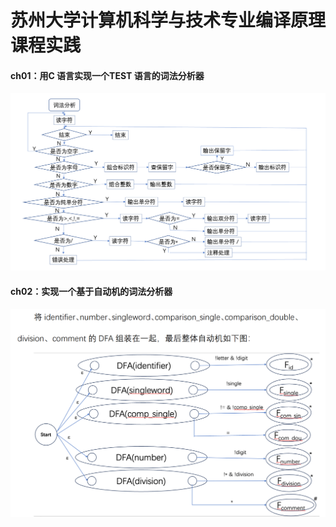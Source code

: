 # 苏州大学计算机科学与技术专业编译原理课程实践
#### ch01：用C 语言实现一个TEST 语言的词法分析器
![image](/imgs/词法分析流程图.png)
#### ch02：实现一个基于自动机的词法分析器
![image](\imgs\基于自动机的词法分析器.png)

